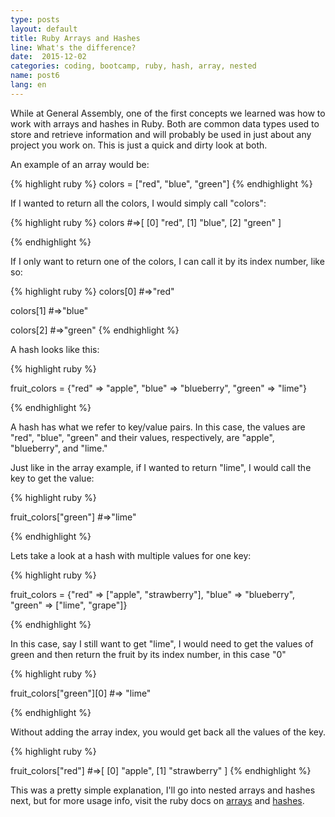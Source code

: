 ```yaml
---
type: posts
layout: default
title: Ruby Arrays and Hashes
line: What's the difference?
date:  2015-12-02 
categories: coding, bootcamp, ruby, hash, array, nested
name: post6
lang: en
---
```


While at General Assembly, one of the first concepts we learned was how to work with arrays and hashes in Ruby. Both are common data types used to store and retrieve information and will probably be used in just about any project you work on. This is just a quick and dirty look at both. 

An example of an array would be:

{% highlight ruby %}
	colors = ["red", "blue", "green"]
{% endhighlight %}

If I wanted to return all the colors, I would simply call "colors":

{% highlight ruby %}
	colors
	#=>[
	    [0] "red",
	    [1] "blue",
	    [2] "green"
	]

{% endhighlight %}

If I only want to return one of the colors, I can call it by its index number, like so:

{% highlight ruby %}
colors[0]
#=>"red"

colors[1]
#=>"blue"

colors[2]
#=>"green"
{% endhighlight %}

A hash looks like this:

{% highlight ruby %}

fruit_colors = {"red" => "apple", "blue" => "blueberry", "green" => "lime"}

{% endhighlight %}

A hash has what we refer to key/value pairs. In this case, the values are "red", "blue", "green" and their values, respectively, are "apple", "blueberry", and "lime."

Just like in the array example, if I wanted to return "lime", I would call the key to get the value:

{% highlight ruby %}

fruit_colors["green"]
#=>"lime"
	
{% endhighlight %}

Lets take a look at a hash with multiple values for one key:

{% highlight ruby %}

fruit_colors = {"red" => ["apple", "strawberry"], "blue" => "blueberry", "green" => ["lime", "grape"]}

{% endhighlight %}

In this case, say I still want to get "lime", I would need to get the values of green and then return the fruit by its index number, in this case "0"

{% highlight ruby %}

fruit_colors["green"][0]
#=> "lime"

{% endhighlight %}

Without adding the array index, you would get back all the values of the key.

{% highlight ruby %}

fruit_colors["red"]
#=>[
    [0] "apple",
    [1] "strawberry"
]
{% endhighlight %}

This was a pretty simple explanation, I'll go into nested arrays and hashes next, but for more usage info, visit the ruby docs on <html><a href="http://ruby-doc.org/core-2.2.3/Array.html" target="_blank">arrays</a></html> and <html><a href="http://ruby-doc.org/core-2.2.2/Hash.html" target="_blank">hashes</a></html>. 
















